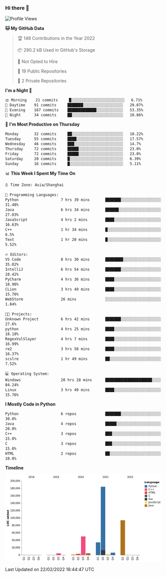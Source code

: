 ### Hi there 👋

<!--START_SECTION:waka-->
![Profile Views](http://img.shields.io/badge/Profile%20Views-0-blue)

**🐱 My GitHub Data** 

> 🏆 148 Contributions in the Year 2022
 > 
> 📦 290.2 kB Used in GitHub's Storage 
 > 
> 🚫 Not Opted to Hire
 > 
> 📜 19 Public Repositories 
 > 
> 🔑 2 Private Repositories  
 > 
**I'm a Night 🦉** 

```text
🌞 Morning    21 commits     █░░░░░░░░░░░░░░░░░░░░░░░░   6.71% 
🌆 Daytime    91 commits     ███████░░░░░░░░░░░░░░░░░░   29.07% 
🌃 Evening    167 commits    █████████████░░░░░░░░░░░░   53.35% 
🌙 Night      34 commits     ██░░░░░░░░░░░░░░░░░░░░░░░   10.86%

```
📅 **I'm Most Productive on Thursday** 

```text
Monday       32 commits     ██░░░░░░░░░░░░░░░░░░░░░░░   10.22% 
Tuesday      55 commits     ████░░░░░░░░░░░░░░░░░░░░░   17.57% 
Wednesday    46 commits     ███░░░░░░░░░░░░░░░░░░░░░░   14.7% 
Thursday     72 commits     █████░░░░░░░░░░░░░░░░░░░░   23.0% 
Friday       72 commits     █████░░░░░░░░░░░░░░░░░░░░   23.0% 
Saturday     20 commits     █░░░░░░░░░░░░░░░░░░░░░░░░   6.39% 
Sunday       16 commits     █░░░░░░░░░░░░░░░░░░░░░░░░   5.11%

```


📊 **This Week I Spent My Time On** 

```text
⌚︎ Time Zone: Asia/Shanghai

💬 Programming Languages: 
Python                   7 hrs 39 mins       ███████░░░░░░░░░░░░░░░░░░   31.48% 
Java                     6 hrs 34 mins       ██████░░░░░░░░░░░░░░░░░░░   27.03% 
JavaScript               4 hrs 2 mins        ████░░░░░░░░░░░░░░░░░░░░░   16.63% 
C++                      1 hr 34 mins        █░░░░░░░░░░░░░░░░░░░░░░░░   6.5% 
Text                     1 hr 20 mins        █░░░░░░░░░░░░░░░░░░░░░░░░   5.52%

🔥 Editors: 
VS Code                  8 hrs 30 mins       ████████░░░░░░░░░░░░░░░░░   35.02% 
IntelliJ                 6 hrs 54 mins       ███████░░░░░░░░░░░░░░░░░░   28.42% 
PyCharm                  4 hrs 36 mins       ████░░░░░░░░░░░░░░░░░░░░░   18.96% 
CLion                    3 hrs 49 mins       ████░░░░░░░░░░░░░░░░░░░░░   15.76% 
WebStorm                 26 mins             ░░░░░░░░░░░░░░░░░░░░░░░░░   1.84%

🐱‍💻 Projects: 
Unknown Project          6 hrs 42 mins       ███████░░░░░░░░░░░░░░░░░░   27.6% 
python                   4 hrs 25 mins       ████░░░░░░░░░░░░░░░░░░░░░   18.18% 
RegexVulSlayer           4 hrs 7 mins        ████░░░░░░░░░░░░░░░░░░░░░   16.99% 
re2                      3 hrs 58 mins       ████░░░░░░░░░░░░░░░░░░░░░   16.37% 
scslre                   1 hr 49 mins        ██░░░░░░░░░░░░░░░░░░░░░░░   7.52%

💻 Operating System: 
Windows                  20 hrs 28 mins      █████████████████████░░░░   84.24% 
Linux                    3 hrs 49 mins       ████░░░░░░░░░░░░░░░░░░░░░   15.76%

```

**I Mostly Code in Python** 

```text
Python                   6 repos             ███████░░░░░░░░░░░░░░░░░░   30.0% 
Java                     4 repos             █████░░░░░░░░░░░░░░░░░░░░   20.0% 
C++                      3 repos             ███░░░░░░░░░░░░░░░░░░░░░░   15.0% 
C                        3 repos             ███░░░░░░░░░░░░░░░░░░░░░░   15.0% 
HTML                     2 repos             ██░░░░░░░░░░░░░░░░░░░░░░░   10.0%

```


**Timeline**

![Chart not found](https://raw.githubusercontent.com/SuperMaxine/SuperMaxine/main/charts/bar_graph.png) 


 Last Updated on 22/02/2022 18:44:47 UTC
<!--END_SECTION:waka-->

<!--
**SuperMaxine/SuperMaxine** is a ✨ _special_ ✨ repository because its `README.md` (this file) appears on your GitHub profile.

Here are some ideas to get you started:

- 🔭 I’m currently working on ...
- 🌱 I’m currently learning ...
- 👯 I’m looking to collaborate on ...
- 🤔 I’m looking for help with ...
- 💬 Ask me about ...
- 📫 How to reach me: ...
- 😄 Pronouns: ...
- ⚡ Fun fact: ...
-->

